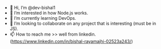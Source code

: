 - 👋 Hi, I’m @dev-bishal1
- 👀 I’m interested in how Node.js works.
- 🌱 I’m currently learning DevOps.
- 💞️ I’m looking to collaborate on any project that is interesting (must be in JS).
- 📫 How to reach me >> well from linkedin.(https://www.linkedin.com/in/bishal-rayamajhi-02523a243/)

<!---
dev-bishal1/dev-bishal1 is a ✨ special ✨ repository because its `README.md` (this file) appears on your GitHub profile.
You can click the Preview link to take a look at your changes.
--->

